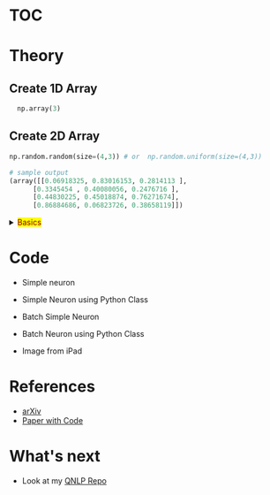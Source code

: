 # TOC

# Theory


  ## Create 1D Array
  ```python
    np.array(3)
  ```
  ## Create 2D Array
  ```python
  np.random.random(size=(4,3)) # or  np.random.uniform(size=(4,3))
  
  # sample output
  (array([[0.06918325, 0.83016153, 0.2814113 ],
        [0.3345454 , 0.40080056, 0.2476716 ],
        [0.44830225, 0.45018874, 0.76271674],
        [0.86884686, 0.06823726, 0.38658119]])
  
  
  ```

<details>
  <summary><mark><font color=darkred>Basics</font></mark></summary>

</details>


# Code
- Simple neuron
- Simple Neuron using Python Class
- Batch Simple Neuron
- Batch Neuron using Python Class


- Image from iPad


# References

  - [arXiv](https://arxiv.org/)  
  - [Paper with Code](https://paperswithcode.com/)  


# What's next
- Look at my [QNLP Repo](https://github.com/rvbug/QuantumML)  
